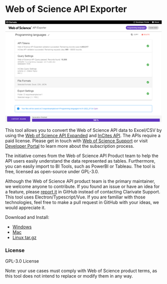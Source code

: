 # Web of Science API Exporter
<img src="doc/screenshot.png" alt="Example screenshot" style="width:900px;"/>

This tool allows you to convert the Web of Science API data to Excel/CSV by using the [Web of Science API Expanded](https://developer.clarivate.com/apis/wos) and [InCites API](https://developer.clarivate.com/apis/incites). The APIs require a paid license. Please get in touch with [Web of Science Support](https://support.clarivate.com/ScientificandAcademicResearch/s/?language=en_US) or visit [Developer Portal](https://developer.clarivate.com/) to learn more about the subscription process.

The initiative comes from the Web of Science API Product team to help the API users easily understand the data represented as tables. Furthermore, you can easily import to BI Tools, such as PowerBI or Tableau. The tool is free, licensed as open-source under GPL-3.0. 

Although the Web of Science API product team is the primary maintainer, we welcome anyone to contribute. If you found an issue or have an idea for a feature, please [report it](https://github.com/Clarivate-SAR/wos-excel-converter/issues/new/choose) in GitHub instead of contacting Clarivate Support. This tool uses Electron/Typescript/Vue. If you are familiar with those technologies, feel free to make a pull request in GitHub with your ideas, we would appreciate it.

Download and Install:
- [Windows](https://github.com/clarivate/wos-excel-converter/releases/download/v1.0.0-rc4/wos-api-exporter-setup-1.0.0-rc4.exe)
- [Mac](https://github.com/clarivate/wos-excel-converter/releases/download/v1.0.0-rc4/wos-api-exporter-1.0.0-rc4.dmg)
- [Linux tar.gz](https://github.com/clarivate/wos-excel-converter/releases/download/v1.0.0-rc4/wos-api-exporter-1.0.0-rc4.tar.gz)

### License
GPL-3.0 License

Note: your use cases must comply with Web of Science product terms, as this tool does not intend to replace or modify them in any way.
